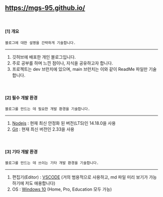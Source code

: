 ## https://mgs-95.github.io/

<br>

#### [1] 개요
```블로그에 대한 설명을 간략하게 기술합니다.```

<hr>

1. 깃허브에 배포한 개인 블로그입니다.
2. 주로 공부를 하며 느낀 점이나, 지식을 공유하고자 합니다.
3. 프로젝트는 dev 브런치에 있으며, main 브런치는 이와 같이 ReadMe 파일만 기술합니다.
<br><br><br>

#### [2] 필수 개발 환경
```블로그를 만드는 데 필요한 개발 환경을 기술합니다.```

<hr>

1. [Nodejs](https://nodejs.org/ko/) : 현재 최신 안정화 된 버전(LTS)인 14.18.0을 사용
2. [Git](https://git-scm.com/) : 현재 최신 버전인 2.33을 사용
<br><br><br>

#### [3] 기타 개발 환경
```블로그를 만드는 데 쓰이는 기타 개발 환경을 기술합니다.```

<hr>

1. 편집기(Editor) : [VSCODE](https://code.visualstudio.com/) (거의 범용적으로 사용하고, md 파일 미리 보기가 가능하기에 저도 애용합니다)
2. OS : [Windows 10](https://www.microsoft.com/ko-kr/software-download/windows10) (Home, Pro, Education 모두 가능)




